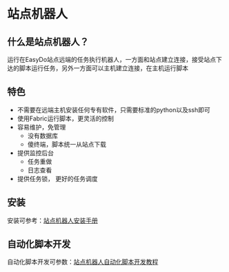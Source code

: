 # 站点机器人 #

## 什么是站点机器人？ ##

运行在EasyDo站点远端的任务执行机器人，一方面和站点建立连接，接受站点下达的脚本运行任务，另外一方面可以主机建立连接，在主机运行脚本


## 特色 ##

* 不需要在远端主机安装任何专有软件，只需要标准的python以及ssh即可
* 使用Fabric运行脚本，更灵活的控制
* 容易维护，免管理
    * 没有数据库
    * 傻终端，脚本统一从站点下载
* 提供监控后台
    * 任务重做
    * 日志查看
* 提供任务锁， 更好的任务调度

## 安装 ##
安装可参考：[站点机器人安装手册](https://work.easydo.cn/++intid++1582173372/@zopen.docs:view_file_default)

## 自动化脚本开发 ##
自动化脚本开发可参数：[站点机器人自动化脚本开发教程](https://work.easydo.cn/++intid++1593460469/@zopen.docs:view_file_default)

